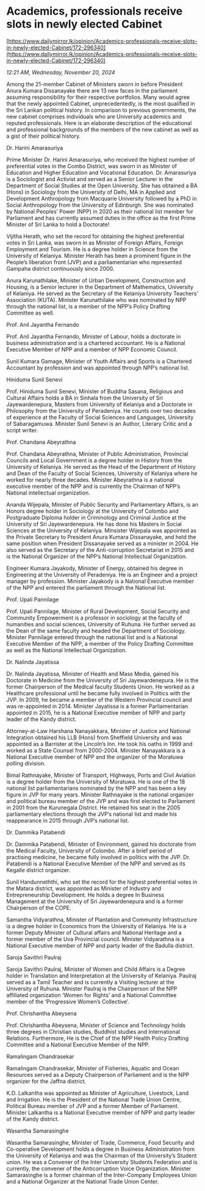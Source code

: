 # Academics, professionals receive slots in  newly elected Cabinet

[https://www.dailymirror.lk/opinion/Academics-professionals-receive-slots-in-newly-elected-Cabinet/172-296340](https://www.dailymirror.lk/opinion/Academics-professionals-receive-slots-in-newly-elected-Cabinet/172-296340)

*12:21 AM, Wednesday, November 20, 2024*

Among the 21-member Cabinet of Ministers sworn in before President Anura Kumara Dissanayake there are 13 new faces in the parliament assuming responsibility for their respective portfolios. Many would agree that the newly appointed Cabinet, unprecedentedly, is the most qualified in the Sri Lankan political history. In comparison to previous governments, the new cabinet comprises individuals who are University academics and reputed professionals. Here is an elaborate description of the educational and professional backgrounds of the members of the new cabinet as well as a gist of their political history.

Dr. Harini Amarasuriya

Prime Minister Dr. Harini Amarasuriya, who received the highest number of preferential votes in the Combo District, was sworn in as Minister of Education and Higher Education and Vocational Education. Dr. Amarasuriya is a Sociologist and Activist and served as a Senior Lecturer in the Department of Social Studies at the Open University. She has obtained a BA (Hons) in Sociology from the University of Delhi, MA in Applied and Development Anthropology from Macquarie University followed by a PhD in Social Anthropology from the University of Edinburgh. She was nominated by National Peoples’ Power (NPP) in 2020 as their national list member for Parliament and has currently assumed duties in the office as the first Prime Minister of Sri Lanka to hold a Doctorate!

Vijitha Herath, who set the record for obtaining the highest preferential votes in Sri Lanka, was sworn in as Minister of Foreign Affairs, Foreign Employment and Tourism. He is a degree holder in Science from the University of Kelaniya. Minister Herath has been a prominent figure in the People’s liberation front (JVP) and a parliamentarian who represented Gampaha district continuously since 2000.

Anura Karunathilake, Minister of Urban Development, Construction and Housing, is a Senior lecturer in the Department of Mathematics, University of Kelaniya. He served as the Secretary of the Kelaniya University Teachers’ Association (KUTA). Minister Karunathilake who was nominated by NPP through the national list, is a member of the NPP’s Policy Drafting Committee as well.

Prof. Anil Jayantha Fernando

Prof. Anil Jayantha Fernando, Minister of Labour, holds a doctorate in business administration and is a chartered accountant. He is a National Executive Member of NPP and a member of NPP Economic Council.

Sunil Kumara Gamage, Minister of Youth Affairs and Sports is a Chartered Accountant by profession and was appointed through NPP’s national list.

Hiniduma Sunil Senevi

Prof. Hiniduma Sunil Senevi, Minister of Buddha Sasana, Religious and Cultural Affairs holds a BA in Sinhala from the University of Sri Jayewardenepura, Masters from University of Kelaniya and a Doctorate in Philosophy from the University of Peradeniya. He counts over two decades of experience at the Faculty of Social Sciences and Languages, University of Sabaragamuwa. Minister Sunil Senevi is an Author, Literary Critic and a script writer.

Prof. Chandana Abeyrathna

Prof. Chandana Abeyrathna, Minister of Public Administration, Provincial Councils and Local Government is a degree holder in History from the University of Kelaniya. He served as the Head of the Department of History and Dean of the Faculty of Social Sciences, University of Kelaniya where he worked for nearly three decades. Minister Abeyrathna is a national executive member of the NPP and is currently the Chairman of NPP’s National intellectual organization.

Ananda Wijepala, Minister of Public Security and Parliamentary Affairs, is an Honors degree holder in Sociology at the University of Colombo and Postgraduate Diploma holder in Criminology and Criminal Justice at the University of Sri Jayewardenepura. He has done his Masters in Social Sciences at the University of Kelaniya. Minsister Wijepala was appointed as the Private Secretary to President Anura Kumara Dissanayake, and held the same position when President Dissanayake served as a minister in 2004. He also served as the Secretary of the Anti-corruption Secretariat in 2015 and is the National Organizer of the NPP’s National Intellectual Organization.

Engineer Kumara Jayakody, Minister of Energy, obtained his degree in Engineering at the University of Peradeniya. He is an Engineer and a project manager by profession. Minister Jayakody is a National Executive member of the NPP and entered the parliament through the National list.

Prof. Upali Pannilage

Prof. Upali Pannilage, Minister of Rural Development, Social Security and Community Empowerment is a professor in sociology at the faculty of humanities and social sciences, University of Ruhuna. He further served as the Dean of the same faculty and headed the Department of Sociology. Minister Pannilage entered through the national list and is a National Executive Member of the NPP, a member of the Policy Drafting Committee as well as the National Intellectual Organization.

Dr. Nalinda Jayatissa

Dr. Nalinda Jayatissa, Minister of Health and Mass Media, gained his Doctorate in Medicine from the University of Sri Jayewardenepura. He is the former Chairperson of the Medical faculty Students Union. He worked as a Healthcare professional until he became fully involved in Politics with the JVP. In 2009, he became a member of the Western Provincial council and was re-appointed in 2014. Minister Jayatissa is a former Parliamentarian appointed in 2015, he is a National Executive member of NPP and party leader of the Kandy district.

Attorney-at-Law Harshana Nanayakkara, Minister of Justice and National Integration obtained his LLB (Hons) from Sheffield University and was appointed as a Barrister at the Lincoln’s Inn. He took his oaths in 1999 and worked as a State Counsel from 2000-2004. Minister Nanayakkara is a National Executive member of NPP and the organizer of the Moratuwa polling division.

Bimal Rathnayake, Minister of Transport, Highways, Ports and Civil Aviation is a degree holder from the University of Moratuwa. He is one of the 18 national list parliamentarians nominated by the NPP and has been a key figure in JVP for many years. Minister Rathnayake is the national organizer and political bureau member of the JVP and was first elected to Parliament in 2001 from the Kurunegala District. He retained his seat in the 2005 parliamentary elections through the JVP’s national list and made his reappearance in 2015 through JVP’s national list.

Dr. Dammika Patabendi

Dr. Dammika Patabendi, Minister of Environment, gained his doctorate from the Medical Faculty, University of Colombo. After a brief period of practising medicine, he became fully involved in politics with the JVP. Dr. Patabendi is a National Executive Member of the NPP and served as its Kegalle district organizer.

Sunil Handunneththi, who set the record for the highest preferential votes in the Matara district, was appointed as Minister of Industry and Entrepreneurship Development. He holds a degree In Business Management at the University of Sri Jayewardenepura and is a former Chairperson of the COPE.

Samantha Vidyarathna, Minister of Plantation and Community Infrastructure is a degree holder in Economics from the University of Kelaniya. He is a former Deputy Minister of Cultural affairs and National Heritage and a former member of the Uva Provincial council. Minister Vidyarathna is a National Executive member of NPP and party leader of the Badulla district.

Saroja Savithri Paulraj

Saroja Savithri Paulraj, Minister of Women and Child Affairs is a Degree holder in Translation and Interpretation at the University of Kelaniya. Paulraj served as a Tamil Teacher and is currently a Visiting lecturer at the University of Ruhuna. Minister Paulraj is the Chairperson of the NPP affiliated organization ‘Women for Rights’ and a National Committee member of the ‘Progressive Women’s Collective’.

Prof. Chrishantha Abeysena

Prof. Chrishantha Abeysena, Minister of Science and Technology holds three degrees in Christian studies, Buddhist studies and International Relations. Furthermore, He is the Chief of the NPP Health Policy Drafting Committee and a National Executive Member of the NPP.

Ramalingam Chandrasekar

Ramalingam Chandrasekar, Minister of Fisheries, Aquatic and Ocean Resources served as a Deputy Chairperson of Parliament and is the NPP organizer for the Jaffna district.

K.D. Lalkantha was appointed as Minister of Agriculture, Livestock, Land and Irrigation. He is the President of the National Trade Union Centre, Political Bureau member of JVP and a former Member of Parliament. Minister Lalkantha is a National Executive member of NPP and party leader of the Kandy district.

Wasantha Samarasinghe

Wasantha Samarasinghe, Minister of Trade, Commerce, Food Security and Co-operative Development holds a degree in Business Administration from the University of Kelaniya and was the Chairman of the University’s Student union. He was a Convener of the Inter University Students Federation and is currently, the convener of the Anticorruption Voice Organization. Minister Samarasinghe is a former chairman of the Inter-Company Employees Union and a National Organizer at the National Trade Union Center.

